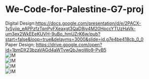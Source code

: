# We-Code-for-Palestine-G7-proj
Digital Design:https://docs.google.com/presentation/d/e/2PACX-1vSyiip_eAPPzfzTqnPyFXeaxgt3QaD8jv4M20HpccYTUzHaVk-um3ex2WkEEeKUVH-9uBo_hmUZrK6w/pub?start=false&loop=true&delayms=3000&slide=id.g7e4be418cb_0_0
<br>
Paper Design; https://drive.google.com/open?id=1bmDX23bzaVAGd4aWTvwQbJwoWo9-PvB5
<br>
![IM](https://drive.google.com/file/d/1uxmgzUTHkPT2PzgHvOOTL7z_UhXs7KZL/view?usp=sharing)
<br>
![IM](https://drive.google.com/open?id=1Xxp8raWcyTmYebW4e45YRDKQxMLDrF6d)
<br>
![IM](https://drive.google.com/open?id=1Pr1uHcrCOWamCPJkaF0U72Nh9Ssf2yV1)
<br>
![IM](https://drive.google.com/open?id=1gwqxThqky8XBC4kzyqGxyNmwXR-IeMp2)
